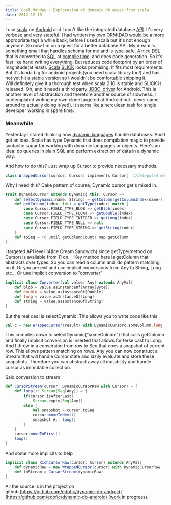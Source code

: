 ```yaml
---
title: Cool Monday - Exploration of dynamic db acces from scala
date: 2012-12-10
---
```


I use [scala](http://www.scala-lang.org/ "Scala (programming language)") on
[Android](http://www.t-mobile.com/shop/phones/?capcode=AGE "Android phones")
and I don't like the integrated database
[API](http://en.wikipedia.org/wiki/Application_programming_interface "Application programming interface").
It's very verbose and very stateful. I had written my own
[ORM](http://en.wikipedia.org/wiki/Object-relational_mapping "Object-relational mapping")([DAO](http://en.wikipedia.org/wiki/Data_access_object "Data access object")
would be a more appropriate tag) a while back, before I used scala but
it's not enough anymore. So now I'm on a quest for a better database
API. My dream is something small that handles schema for me and is
[type-safe](http://en.wikipedia.org/wiki/Type_safety "Type safety"). A
nice
[DSL](http://en.wikipedia.org/wiki/Digital_subscriber_line "Digital subscriber line")
that is converted to
[SQL](http://www.iso.org/iso/catalogue_detail.htm?csnumber=45498 "SQL")
at [compile
time](http://en.wikipedia.org/wiki/Compile_time "Compile time")  and
does code generation. So it's fast like hand writing everything. But
reduces code footprint by an order of magnitude(at least).
[Scala](http://www.scala-lang.org/ "Scala (programming language)")
[SLICK](http://slick.typesafe.com/) looks promising. It fits most
requirements. But it's kinda big for android projects(you need scala
library too!) and has not yet hit a stable version so I wouldn't be
comfortable shipping it. Will definitely give it a thorough test when
scala 2.10 is stable and SLICK is released. Oh, and it needs a third
party [JDBC
 driver](http://en.wikipedia.org/wiki/JDBC_driver "JDBC driver") for
Android. This is another level of abstraction and therefore another
source of slowness. I contemplated writing my own clone targeted at
Android but   never came around to actually doing it(yet!). It seems
like a herculean task for single developer working in spare time.


### Meanwhile

Yesterday I stared thinking how [dynamic
languages](http://en.wikipedia.org/wiki/Dynamic_programming_language "Dynamic programming language")
handle databases. And I got an idea. Scala has type Dynamic that does
compilation magic to provide syntactic sugar for working with dynamic
languages or objects. Here's an idea: do queries in plain SQL and
perform extraction of data in a dynamic way. 

And how to do this? Just wrap up Cursor to provide necessary methods. 
```scala
class WrappedCursor(cursor: Cursor) implements Cursor{  //delegated methods go here}
```
Why I need this? Cake pattern of course, Dynamic cursor get's mixed in.
```scala
trait DynamicCursor extends Dynamic{ this: Cursor =>
    def selectDynamic(name: String) = getColumn(getColumnIndex(name))
    def getColumn(index: Int) = getType(index) match {
        case Cursor.FIELD_TYPE_BLOB => getBlob(index)
        case Cursor.FIELD_TYPE_FLOAT => getDouble(index)
        case Cursor.FIELD_TYPE_INTEGER => getLong(index)
        case Cursor.FIELD_TYPE_NULL => null
        case Cursor.FIELD_TYPE_STRING => getString(index)
    }
    def toSeq = (0 until getColumnCount) map getColumn
}

```
I targeted API level 14(Ice Cream Sandwich) since getType(method on
Cursor) is available from 11 on.    Key method here is getColumn that
abstracts over types. So you can read a column and  do pattern matching
on it. Or you are evil and use implicit conversions from Any to String,
Long etc... Or use implicit conversion to "converter"
```scala
implicit class Converter(val value: Any) extends AnyVal{
    def blob = value.asInstanceOf[Array[Byte]]
    def double = value.asInstanceOf[Double]
    def long = value.asInstanceOf[Long]
    def string = value.asInstanceOf[String]
}
```
But the real deal is selectDynamic. This allows you to write code like
this
```scala
val c = new WrappedCursor(result) with DynamicCursorc.someColumn.long
```
This compiles down to selectDynamic("someColumn") that calls getColumn
and finally implicit conversion is inserted that allows for terse cast
to Long.
And I threw in a conversion from row to Seq that does a snapshot of
current row. This allows pattern matching on rows. Any you can now
construct a Stream that will handle Cursor state and lazily evaluate and
store these snapshots. Therefore you can abstract away all mutability
and handle cursor as immutable collection.

Said conversion to stream
```scala
def CursorStream(cursor: DynamicCursorRaw with Cursor) = {
    def loop(): Stream[Seq[Any]] = {
        if(cursor.isAfterLast)
            Stream.empty[Seq[Any]]
        else {
            val snapshot = cursor.toSeq
            cursor.moveToNext()
            snapshot #:: loop()
        }
    }
    cursor.moveToFirst()
    loop()
}
```

And some more implicits to help
```scala
implicit class RichCursorRaw(cursor: Cursor) extends AnyVal{
    def dynamicRaw = new WrappedCursor(cursor) with DynamicCursorRaw
    def toStream = CursorStream(dynamicRaw)
}
```

All the source is in the project on
github [https://github.com/edofic/dynamic-db-android](https://github.com/edofic/dynamic-db-android) (work
in progress).
